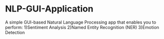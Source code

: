 # NLP-GUI-Application
A simple GUI-based Natural Language Processing app that enables you to perform: 1)Sentiment Analysis 2)Named Entity Recognition (NER) 3)Emotion Detection
